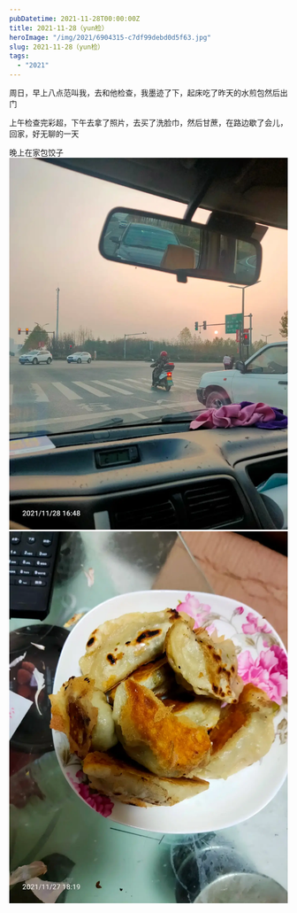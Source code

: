 ```yaml
---
pubDatetime: 2021-11-28T00:00:00Z
title: 2021-11-28（yun检）
heroImage: "/img/2021/6904315-c7df99debd0d5f63.jpg"
slug: 2021-11-28（yun检）
tags:
  - "2021"
---
```


周日，早上八点范叫我，去和他检查，我墨迹了下，起床吃了昨天的水煎包然后出门

上午检查完彩超，下午去拿了照片，去买了洗脸巾，然后甘蔗，在路边歇了会儿，回家，好无聊的一天

晚上在家包饺子
![](../../../../public/img/2021/6904315-c7df99debd0d5f63.jpg)
![](../../../../public/img/2021/6904315-dd23159ed2a4a31e.jpg)
